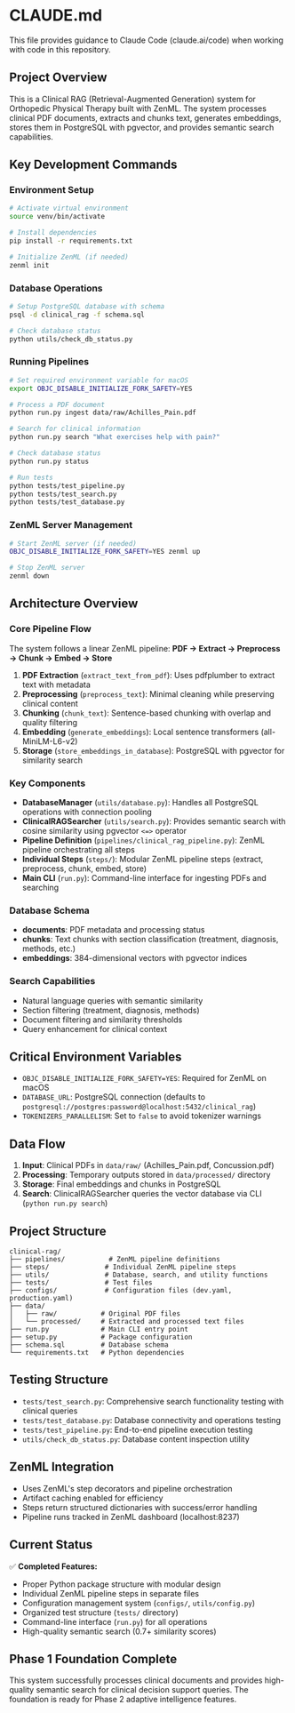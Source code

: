 # CLAUDE.md

This file provides guidance to Claude Code (claude.ai/code) when working with code in this repository.

## Project Overview

This is a Clinical RAG (Retrieval-Augmented Generation) system for Orthopedic Physical Therapy built with ZenML. The system processes clinical PDF documents, extracts and chunks text, generates embeddings, stores them in PostgreSQL with pgvector, and provides semantic search capabilities.

## Key Development Commands

### Environment Setup
```bash
# Activate virtual environment
source venv/bin/activate

# Install dependencies
pip install -r requirements.txt

# Initialize ZenML (if needed)
zenml init
```

### Database Operations
```bash
# Setup PostgreSQL database with schema
psql -d clinical_rag -f schema.sql

# Check database status
python utils/check_db_status.py
```

### Running Pipelines
```bash
# Set required environment variable for macOS
export OBJC_DISABLE_INITIALIZE_FORK_SAFETY=YES

# Process a PDF document
python run.py ingest data/raw/Achilles_Pain.pdf

# Search for clinical information
python run.py search "What exercises help with pain?"

# Check database status
python run.py status

# Run tests
python tests/test_pipeline.py
python tests/test_search.py
python tests/test_database.py
```

### ZenML Server Management
```bash
# Start ZenML server (if needed)
OBJC_DISABLE_INITIALIZE_FORK_SAFETY=YES zenml up

# Stop ZenML server
zenml down
```

## Architecture Overview

### Core Pipeline Flow
The system follows a linear ZenML pipeline: **PDF → Extract → Preprocess → Chunk → Embed → Store**

1. **PDF Extraction** (`extract_text_from_pdf`): Uses pdfplumber to extract text with metadata
2. **Preprocessing** (`preprocess_text`): Minimal cleaning while preserving clinical content
3. **Chunking** (`chunk_text`): Sentence-based chunking with overlap and quality filtering
4. **Embedding** (`generate_embeddings`): Local sentence transformers (all-MiniLM-L6-v2)
5. **Storage** (`store_embeddings_in_database`): PostgreSQL with pgvector for similarity search

### Key Components

- **DatabaseManager** (`utils/database.py`): Handles all PostgreSQL operations with connection pooling
- **ClinicalRAGSearcher** (`utils/search.py`): Provides semantic search with cosine similarity using pgvector `<=>` operator
- **Pipeline Definition** (`pipelines/clinical_rag_pipeline.py`): ZenML pipeline orchestrating all steps
- **Individual Steps** (`steps/`): Modular ZenML pipeline steps (extract, preprocess, chunk, embed, store)
- **Main CLI** (`run.py`): Command-line interface for ingesting PDFs and searching

### Database Schema
- **documents**: PDF metadata and processing status
- **chunks**: Text chunks with section classification (treatment, diagnosis, methods, etc.)
- **embeddings**: 384-dimensional vectors with pgvector indices

### Search Capabilities
- Natural language queries with semantic similarity
- Section filtering (treatment, diagnosis, methods)
- Document filtering and similarity thresholds
- Query enhancement for clinical context

## Critical Environment Variables

- `OBJC_DISABLE_INITIALIZE_FORK_SAFETY=YES`: Required for ZenML on macOS
- `DATABASE_URL`: PostgreSQL connection (defaults to `postgresql://postgres:password@localhost:5432/clinical_rag`)
- `TOKENIZERS_PARALLELISM`: Set to `false` to avoid tokenizer warnings

## Data Flow

1. **Input**: Clinical PDFs in `data/raw/` (Achilles_Pain.pdf, Concussion.pdf)
2. **Processing**: Temporary outputs stored in `data/processed/` directory
3. **Storage**: Final embeddings and chunks in PostgreSQL
4. **Search**: ClinicalRAGSearcher queries the vector database via CLI (`python run.py search`)

## Project Structure

```
clinical-rag/
├── pipelines/           # ZenML pipeline definitions
├── steps/              # Individual ZenML pipeline steps
├── utils/              # Database, search, and utility functions
├── tests/              # Test files
├── configs/            # Configuration files (dev.yaml, production.yaml)
├── data/
│   ├── raw/           # Original PDF files
│   └── processed/     # Extracted and processed text files
├── run.py             # Main CLI entry point
├── setup.py           # Package configuration
├── schema.sql         # Database schema
└── requirements.txt   # Python dependencies
```

## Testing Structure

- `tests/test_search.py`: Comprehensive search functionality testing with clinical queries
- `tests/test_database.py`: Database connectivity and operations testing
- `tests/test_pipeline.py`: End-to-end pipeline execution testing
- `utils/check_db_status.py`: Database content inspection utility

## ZenML Integration

- Uses ZenML's step decorators and pipeline orchestration
- Artifact caching enabled for efficiency
- Steps return structured dictionaries with success/error handling
- Pipeline runs tracked in ZenML dashboard (localhost:8237)

## Current Status

✅ **Completed Features:**
- Proper Python package structure with modular design
- Individual ZenML pipeline steps in separate files
- Configuration management system (`configs/`, `utils/config.py`)
- Organized test structure (`tests/` directory)
- Command-line interface (`run.py`) for all operations
- High-quality semantic search (0.7+ similarity scores)

## Phase 1 Foundation Complete

This system successfully processes clinical documents and provides high-quality semantic search for clinical decision support queries. The foundation is ready for Phase 2 adaptive intelligence features.